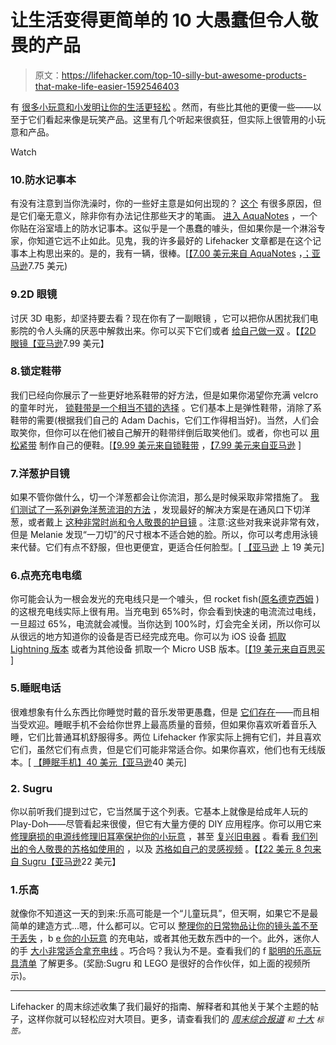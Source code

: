 # 让生活变得更简单的 10 大愚蠢但令人敬畏的产品

> 原文：<https://lifehacker.com/top-10-silly-but-awesome-products-that-make-life-easier-1592546403>

有 [很多小玩意和小发明](https://lifehacker.com/top-10-gadgets-you-should-have-in-your-go-bag-5858925)[让你的生活更轻松](http://lifehacker.com/rejuvenate-your-workspace-with-these-office-supply-favo-5364380) 。然而，有些比其他的更傻一些——以至于它们看起来像是玩笑产品。这里有几个听起来很疯狂，但实际上很管用的小玩意和产品。

Watch

### 10.防水记事本

有没有注意到当你洗澡时，你的一些好主意是如何出现的？ [这个](http://lifehacker.com/science-explains-why-our-best-ideas-come-in-the-shower-5987858) 有很多原因，但是它们毫无意义，除非你有办法记住那些天才的笔画。 [进入 AquaNotes](https://lifehacker.com/aquanotes-waterproof-notepad-captures-the-great-ideas-y-5800133) ，一个你贴在浴室墙上的防水记事本。这似乎是一个愚蠢的噱头，但如果你是一个淋浴专家，你知道它远不止如此。见鬼，我的许多最好的 Lifehacker 文章都是在这个记事本上构思出来的。是的，我有一辆，很棒。[[【7.00 美元来自 AquaNotes](http://www.myaquanotes.com/) ，[；亚马逊](https://www.amazon.com/dp/B003W09LTQ?asc_campaign=InlineText&asc_refurl=https://lifehacker.com/top-10-silly-but-awesome-products-that-make-life-easier-1592546403&asc_source=&linkCode=ogi&psc=1&smid=A3O31DLQPJTPR7&tag=kinjalifehackerlink-20&th=1)7.75 美元)

### 9.2D 眼镜

讨厌 3D 电影，却坚持要去看？现在你有了一副眼镜 ，它可以把你从困扰我们电影院的令人头痛的厌恶中解救出来。你可以买下它们或者 [给自己做一双](http://lifehacker.com/diy-2d-glasses-help-you-avoid-the-pain-of-3d-movies-5757835) 。【[【2D 眼镜](http://www.2d-glasses.com/)[【亚马逊](http://www.amazon.com/gp/product/B004X4L1UC?asc_campaign=InlineText&asc_refurl=https://lifehacker.com/top-10-silly-but-awesome-products-that-make-life-easier-1592546403&asc_source=&tag=kinjalifehackerlink-20)7.99 美元】

### 8.锁定鞋带

我们已经向你展示了一些更好地系鞋带的好方法，但是如果你渴望你充满 velcro 的童年时光， [锁鞋带是一个相当不错的选择](http://lifehacker.com/lock-laces-eliminate-the-need-to-tie-your-shoes-ever-ag-5994397) 。它们基本上是弹性鞋带，消除了系鞋带的需要(根据我们自己的 Adam Dachis，它们工作得相当好)。当然，人们会取笑你，但你可以在他们被自己解开的鞋带绊倒后取笑他们。或者，你也可以 [用松紧带](http://lifehacker.com/turn-your-laced-shoes-into-slip-ons-5689735) 制作自己的便鞋。[[【9.99 美元来自锁鞋带](http://www.locklaces.com/) ，[【7.99 美元来自亚马逊](https://www.amazon.com/dp/B007DLVLDY?asc_campaign=InlineText&asc_refurl=https://lifehacker.com/top-10-silly-but-awesome-products-that-make-life-easier-1592546403&asc_source=&linkCode=ogi&psc=1&smid=A3I9C9BZPK2NA7&tag=kinjalifehackerlink-20&th=1) ]

### 7.洋葱护目镜

如果不管你做什么，切一个洋葱都会让你流泪，那么是时候采取非常措施了。 [我们测试了一系列避免洋葱流泪的方法](https://lifehacker.com/tested-the-best-tear-free-tricks-for-cutting-onions-476088845) ，发现最好的解决方案是在通风口下切洋葱，或者戴上 [这种非常时尚和令人敬畏的护目镜](https://www.amazon.com/dp/B0014SQU1A?asc_campaign=InlineText&asc_refurl=https://lifehacker.com/top-10-silly-but-awesome-products-that-make-life-easier-1592546403&asc_source=&linkCode=ogi&psc=1&smid=ATVPDKIKX0DER&tag=kinjalifehackerlink-20&th=1) 。注意:这些对我来说非常有效，但是 Melanie 发现“一刀切”的尺寸根本不适合她的脸。所以，你可以考虑用泳镜来代替。它们有点不舒服，但也更便宜，更适合任何脸型。[ [【亚马逊](https://www.amazon.com/dp/B0014SQU1A?asc_campaign=InlineText&asc_refurl=https://lifehacker.com/top-10-silly-but-awesome-products-that-make-life-easier-1592546403&asc_source=&linkCode=ogi&psc=1&smid=ATVPDKIKX0DER&tag=kinjalifehackerlink-20&th=1) 上 19 美元]

### 6.点亮充电电缆

你可能会认为一根会发光的充电线只是一个噱头，但 rocket fish([原名德克西姆](http://lifehacker.com/dexim-visible-green-charger-lights-up-so-you-can-see-yo-5881815?rev=1403114918) )的这根充电线实际上很有用。当充电到 65%时，你会看到快速的电流流过电线，一旦超过 65%，电流就会减慢。当你达到 100%时，灯会完全关闭，所以你可以从很远的地方知道你的设备是否已经完成充电。你可以为 iOS 设备 [抓取 Lightning 版本](http://www.rocketfishproducts.com/products/mobile-phones-gps/RF-LASC5W.html) 或者为其他设备 抓取一个 Micro USB 版本。[[【19 美元来自百思买](http://www.bestbuy.com/site/rocketfish-3-lighted-lightning-charge-sync-cable/9320084.p) ]

### 5.睡眠电话

很难想象有什么东西比你睡觉时戴的音乐发带更愚蠢，但是 [它们存在](http://lifehacker.com/sleepphones-let-you-listen-to-music-through-a-comfortab-5861614)——而且相当受欢迎。睡眠手机不会给你世界上最高质量的音频，但如果你喜欢听着音乐入睡，它们比普通耳机舒服得多。两位 Lifehacker 作家实际上拥有它们，并且喜欢它们，虽然它们有点贵，但是它们可能非常适合你。如果你喜欢，他们也有无线版本。[ [【睡眠手机】40 美元](http://www.sleepphones.com/)[【亚马逊](https://www.amazon.com/dp/B0046H8ZDW?asc_campaign=InlineText&asc_refurl=https://lifehacker.com/top-10-silly-but-awesome-products-that-make-life-easier-1592546403&asc_source=&linkCode=ogi&psc=1&smid=APT42FX9RQUS&tag=kinjalifehackerlink-20&th=1)40 美元]

### 2\. Sugru

你以前听我们提到过它，它当然属于这个列表。它基本上就像是给成年人玩的 Play-Doh——尽管看起来很傻，但它有大量方便的 DIY 应用程序。你可以用它来 [修理磨损的电源线](http://lifehacker.com/use-sugru-to-fix-an-exposed-laptop-power-cord-5643706)[修理旧耳塞](http://lifehacker.com/repair-even-the-most-damaged-of-earbuds-with-sugru-5855914)[保护你的小玩意](http://lifehacker.com/replace-laptop-bumpers-with-sugru-5972324) ，甚至 [复兴旧电器](http://lifehacker.com/replace-worn-off-appliance-lettering-with-sugru-558011257) 。看看 [我们列出的令人敬畏的苏格如使用的](https://lifehacker.com/top-10-diy-miracles-you-can-accomplish-with-sugru-756259927) ，以及 [苏格如自己的灵感视频](http://lifehacker.com/silence-noisy-household-items-with-sugru-1582055636) 。【[【22 美元 8 包来自 Sugru](http://sugru.com/)[【亚马逊](https://www.amazon.com/dp/B008URBC9I?asc_campaign=InlineText&asc_refurl=https://lifehacker.com/top-10-silly-but-awesome-products-that-make-life-easier-1592546403&asc_source=&linkCode=ogi&psc=1&smid=ATVPDKIKX0DER&tag=kinjalifehackerlink-20&th=1)22 美元】

### 1.乐高

就像你不知道这一天的到来:乐高可能是一个“儿童玩具”，但天啊，如果它不是最简单的建造方式...嗯，什么都可以。它可以 [整理你的日常物品](http://lifehacker.com/how-to-build-a-lego-organizer-for-your-keys-and-everyda-639469766)[让你的镜头盖不至于丢失](http://lifehacker.com/never-lose-a-lens-cap-with-the-help-of-a-lego-brick-5980237) ，b [e 你的小玩意](http://lifehacker.com/the-bays-are-color-coded-for-each-of-my-kids-devices-1575074746) 的充电站，或者其他无数东西中的一个。此外，迷你人的手 [大小非常适合拿充电线](http://lifehacker.com/lego-figures-make-perfect-cable-holders-1586830454) 。巧合吗？我认为不是。查看我们的 f [聪明的乐高玩具清单](https://lifehacker.com/the-most-productive-uses-for-legos-1574965232) 了解更多。(奖励:Sugru 和 LEGO 是很好的合作伙伴，如上面的视频所示)。

* * *

Lifehacker 的周末综述收集了我们最好的指南、解释者和其他关于某个主题的帖子，这样你就可以轻松应对大项目。更多，请查看我们的 [*周末综合报道*](http://lifehacker.com/tag/weekend-roundup) <small>*和*</small> [*十大*](http://lifehacker.com/tag/lifehacker-top-10) <small>*标签。*</small>